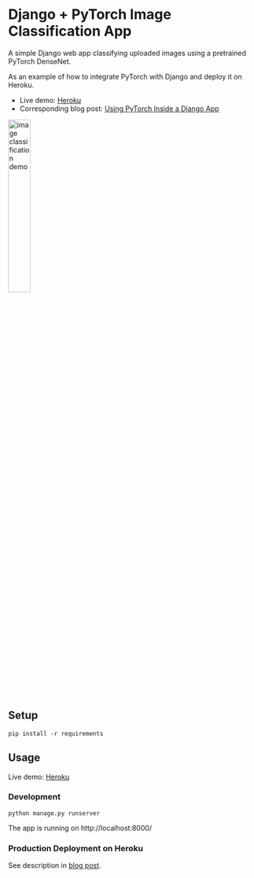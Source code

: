 # Django + PyTorch Image Classification App

A simple Django web app classifying uploaded images using a pretrained PyTorch DenseNet.

As an example of how to integrate PyTorch with Django and deploy it on Heroku.

* Live demo: [Heroku](https://pytorch-django.herokuapp.com/)
* Corresponding blog post: [Using PyTorch Inside a Django App](https://stefanbschneider.github.io/blog/pytorch-django)

<img src="docs/demo.gif" alt="image classification demo" width="30%" />

## Setup

```
pip install -r requirements
```

## Usage

Live demo: [Heroku](https://pytorch-django.herokuapp.com/)

### Development

```
python manage.py runserver
```
The app is running on http://localhost:8000/

### Production Deployment on Heroku

See description in [blog post](https://stefanbschneider.github.io/blog/pytorch-django).
